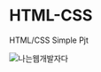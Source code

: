 # HTML-CSS
HTML/CSS Simple Pjt


![나는웹개발자다](https://user-images.githubusercontent.com/57186003/71765094-aec1de80-2f33-11ea-9e93-68d0b425634c.gif)
